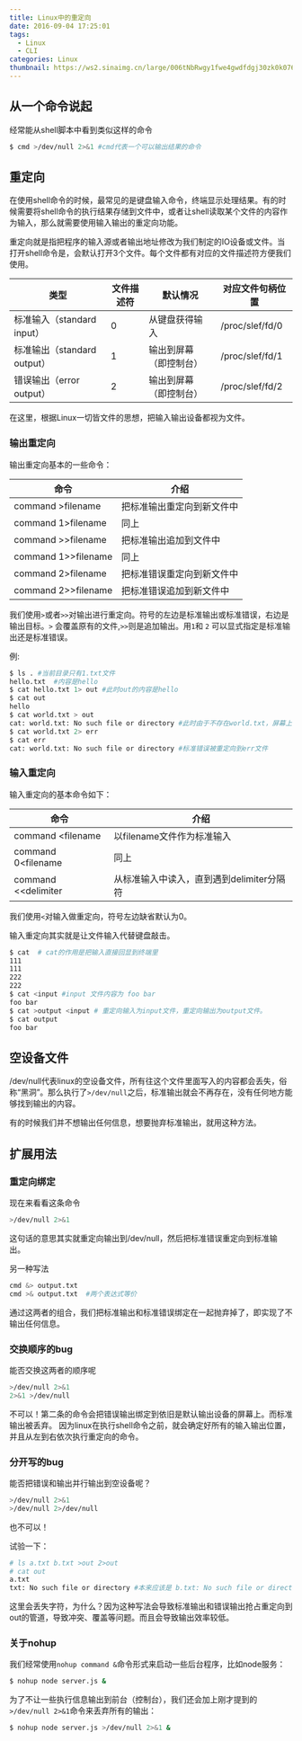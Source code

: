 ```yaml
---
title: Linux中的重定向
date: 2016-09-04 17:25:01
tags:
  - Linux
  - CLI
categories: Linux
thumbnail: https://ws2.sinaimg.cn/large/006tNbRwgy1fwe4gwdfdgj30zk0k0765.jpg
---
```




## 从一个命令说起

经常能从shell脚本中看到类似这样的命令

```bash
$ cmd >/dev/null 2>&1 #cmd代表一个可以输出结果的命令
```

<!--more-->


## 重定向

在使用shell命令的时候，最常见的是键盘输入命令，终端显示处理结果。有的时候需要将shell命令的执行结果存储到文件中，或者让shell读取某个文件的内容作为输入，那么就需要使用输入输出的重定向功能。

重定向就是指把程序的输入源或者输出地址修改为我们制定的IO设备或文件。当打开shell命令是，会默认打开3个文件。每个文件都有对应的文件描述符方便我们使用。

| 类型                        | 文件描述符 | 默认情况               | 对应文件句柄位置 |
| --------------------------- | ---------- | ---------------------- | ---------------- |
| 标准输入（standard input）  | 0          | 从键盘获得输入         | /proc/slef/fd/0  |
| 标准输出（standard output） | 1          | 输出到屏幕（即控制台） | /proc/slef/fd/1  |
| 错误输出（error output）    | 2          | 输出到屏幕（即控制台） | /proc/slef/fd/2  |

在这里，根据Linux一切皆文件的思想，把输入输出设备都视为文件。

### 输出重定向

输出重定向基本的一些命令：

| 命令                | 介绍                       |
| ------------------- | -------------------------- |
| command >filename   | 把标准输出重定向到新文件中 |
| command 1>filename  | 同上                       |
| command >>filename  | 把标准输出追加到文件中     |
| command 1>>filename | 同上                       |
| command 2>filename  | 把标准错误重定向到新文件中 |
| command 2>>filename | 把标准错误追加到新文件中   |

我们使用`>`或者`>>`对输出进行重定向。符号的左边是标准输出或标准错误，右边是输出目标。`>` 会覆盖原有的文件,`>>`则是追加输出。用`1`和 `2` 可以显式指定是标准输出还是标准错误。

例:

```bash
$ ls . #当前目录只有1.txt文件
hello.txt  #内容是hello
$ cat hello.txt 1> out #此时out的内容是hello
$ cat out
hello
$ cat world.txt > out
cat: world.txt: No such file or directory #此时由于不存在world.txt，屏幕上出现标准错误输出
$ cat world.txt 2> err
$ cat err 
cat: world.txt: No such file or directory #标准错误被重定向到err文件
```



### 输入重定向

输入重定向的基本命令如下：

| 命令                | 介绍                                      |
| ------------------- | ----------------------------------------- |
| command <filename   | 以filename文件作为标准输入                |
| command 0<filename  | 同上                                      |
| command <<delimiter | 从标准输入中读入，直到遇到delimiter分隔符 |

我们使用`<`对输入做重定向，符号左边缺省默认为0。

输入重定向其实就是让文件输入代替键盘敲击。

```bash
$ cat  # cat的作用是把输入直接回显到终端里
111
111
222
222
$ cat <input #input 文件内容为 foo bar
foo bar
$ cat >output <input # 重定向输入为input文件，重定向输出为output文件。
$ cat output
foo bar 
```

## 空设备文件

/dev/null代表linux的空设备文件，所有往这个文件里面写入的内容都会丢失，俗称“黑洞”。那么执行了`>/dev/null`之后，标准输出就会不再存在，没有任何地方能够找到输出的内容。

有的时候我们并不想输出任何信息，想要抛弃标准输出，就用这种方法。



## 扩展用法

### 重定向绑定

现在来看看这条命令

```bash
>/dev/null 2>&1
```

这句话的意思其实就重定向输出到/dev/null，然后把标准错误重定向到标准输出。

另一种写法

```bash
cmd &> output.txt
cmd >& output.txt  #两个表达式等价
```

通过这两者的组合，我们把标准输出和标准错误绑定在一起抛弃掉了，即实现了不输出任何信息。



### 交换顺序的bug

能否交换这两者的顺序呢

```bash
>/dev/null 2>&1 
2>&1 >/dev/null
```

不可以！第二条的命令会把错误输出绑定到依旧是默认输出设备的屏幕上。而标准输出被丢弃。
因为linux在执行shell命令之前，就会确定好所有的输入输出位置，并且从左到右依次执行重定向的命令。



### 分开写的bug

能否把错误和输出并行输出到空设备呢？

```bash
>/dev/null 2>&1
>/dev/null 2>/dev/null
```

也不可以！

试验一下：

```bash
# ls a.txt b.txt >out 2>out
# cat out
a.txt
txt: No such file or directory #本来应该是 b.txt: No such file or directory， 出现了字符缺失
```

这里会丢失字符，为什么？因为这种写法会导致标准输出和错误输出抢占重定向到out的管道，导致冲突、覆盖等问题。而且会导致输出效率较低。



### 关于nohup

我们经常使用`nohup command &`命令形式来启动一些后台程序，比如node服务：

```bash
$ nohup node server.js &
```

为了不让一些执行信息输出到前台（控制台），我们还会加上刚才提到的`>/dev/null 2>&1`命令来丢弃所有的输出：

```bash
$ nohup node server.js >/dev/null 2>&1 &
```

